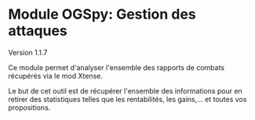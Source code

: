 # Module OGSpy:  Gestion des attaques

Version 1.1.7

Ce module permet d'analyser l'ensemble des rapports de combats récupérés via le mod Xtense.

Le but de cet outil est de récupérer l'ensemble des informations pour en retirer des statistiques telles que les rentabilités, les gains,... et toutes vos propositions.

